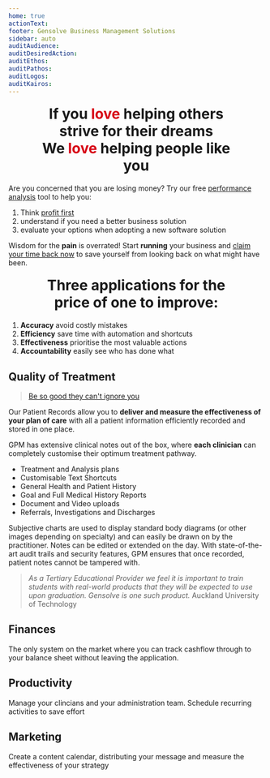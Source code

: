 ```yaml
---
home: true
actionText:
footer: Gensolve Business Management Solutions
sidebar: auto
auditAudience:
auditDesiredAction:
auditEthos:
auditPathos:
auditLogos:
auditKairos:
---
```


<h2 style="font-size: 2em; margin: 1.2rem auto;width:80%;text-align:center">If you <span style="color:#D70014;font-weight:bold">love</span> helping others strive for their dreams<br>We <span style="color:#D70014;font-weight:bold">love</span> helping people like you</h2>

Are you concerned that you are losing money? Try our free [performance analysis](https://drive.google.com/a/gensolve.com/uc?authuser=0&id=11f6rMWAp61vytiQfZq2xvCX2sOnvI2fn&export=download) tool to help you:

1. Think [profit first](https://anchor.fm/paul-gough2/episodes/EP-44-Profit-First-For-Physical-Therapists---With-Mike-Michalowicz-e4c3vc)
2. understand if you need a better business solution
3. evaluate your options when adopting a new software solution

Wisdom for the **pain** is overrated! Start **running** your business and [claim your time back now](/journey/demo/install/) to save yourself from looking back on what might have been.

<h2 style="font-size: 2em; margin: 1.2rem auto;width:80%;text-align:center">Three applications for the price of one to improve:</h2>

1. **Accuracy** avoid costly mistakes
2. **Efficiency** save time with automation and shortcuts
3. **Effectiveness** prioritise the most valuable actions
4. **Accountability** easily see who has done what

## Quality of Treatment

> [Be so good they can't ignore you](https://www.youtube.com/watch?v=DFjTD8v7xuw)

Our Patient Records allow you to **deliver and measure the effectiveness of your plan of care** with all a patient information efficiently recorded and stored in one place.

GPM has extensive clinical notes out of the box, where **each clinician** can completely customise their optimum treatment pathway.

- Treatment and Analysis plans
- Customisable Text Shortcuts
- General Health and Patient History
- Goal and Full Medical History Reports
- Document and Video uploads
- Referrals, Investigations and Discharges

Subjective charts are used to display standard body diagrams (or other images depending on specialty) and can easily be drawn on by the practitioner. Notes can be edited or extended on the day. With state-of-the-art audit trails and security features, GPM ensures that once recorded, patient notes cannot be tampered with.

> _As a Tertiary Educational Provider we feel it is important to train students with real-world products that they will be expected to use upon graduation. Gensolve is one such product._ Auckland University of Technology

## Finances

The only system on the market where you can track cashflow through to your balance sheet without leaving the application.

## Productivity

Manage your clincians and your administration team. Schedule recurring activities to save effort

## Marketing

Create a content calendar, distributing your message and measure the effectiveness of your strategy
